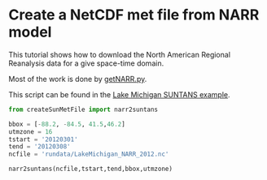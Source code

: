 # Create a NetCDF met file from NARR model

This tutorial shows how to download the North American Regional Reanalysis
data for a give space-time domain.

Most of the work is done by [getNARR.py](../blob/master/DataDownload/getNARR.py).

This script can be found in the [Lake Michigan SUNTANS example](https://github.com/ofringer/suntans/tree/quad-netcdf-debug/examples/lakemichigan).

```python
from createSunMetFile import narr2suntans

bbox = [-88.2, -84.5, 41.5,46.2]
utmzone = 16
tstart = '20120301'
tend = '20120308'
ncfile = 'rundata/LakeMichigan_NARR_2012.nc'

narr2suntans(ncfile,tstart,tend,bbox,utmzone)
```
